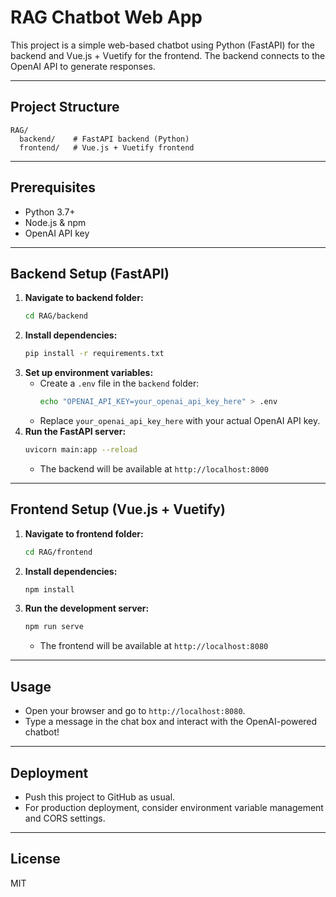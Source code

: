 # RAG Chatbot Web App

This project is a simple web-based chatbot using Python (FastAPI) for the backend and Vue.js + Vuetify for the frontend. The backend connects to the OpenAI API to generate responses.

---

## Project Structure

```
RAG/
  backend/    # FastAPI backend (Python)
  frontend/   # Vue.js + Vuetify frontend
```

---

## Prerequisites
- Python 3.7+
- Node.js & npm
- OpenAI API key

---

## Backend Setup (FastAPI)

1. **Navigate to backend folder:**
   ```sh
   cd RAG/backend
   ```
2. **Install dependencies:**
   ```sh
   pip install -r requirements.txt
   ```
3. **Set up environment variables:**
   - Create a `.env` file in the `backend` folder:
     ```sh
     echo "OPENAI_API_KEY=your_openai_api_key_here" > .env
     ```
   - Replace `your_openai_api_key_here` with your actual OpenAI API key.
4. **Run the FastAPI server:**
   ```sh
   uvicorn main:app --reload
   ```
   - The backend will be available at `http://localhost:8000`

---

## Frontend Setup (Vue.js + Vuetify)

1. **Navigate to frontend folder:**
   ```sh
   cd RAG/frontend
   ```
2. **Install dependencies:**
   ```sh
   npm install
   ```
3. **Run the development server:**
   ```sh
   npm run serve
   ```
   - The frontend will be available at `http://localhost:8080`

---

## Usage
- Open your browser and go to `http://localhost:8080`.
- Type a message in the chat box and interact with the OpenAI-powered chatbot!

---

## Deployment
- Push this project to GitHub as usual.
- For production deployment, consider environment variable management and CORS settings.

---

## License
MIT 